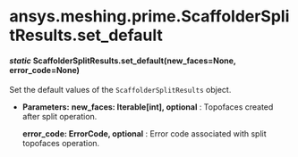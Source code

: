 # ansys.meshing.prime.ScaffolderSplitResults.set_default

<a id="ansys.meshing.prime.ScaffolderSplitResults.set_default"></a>

#### *static* ScaffolderSplitResults.set_default(new_faces=None, error_code=None)

Set the default values of the `ScaffolderSplitResults` object.

* **Parameters:**
  **new_faces: Iterable[int], optional**
  : Topofaces created after split operation.

  **error_code: ErrorCode, optional**
  : Error code associated with split topofaces operation.

<!-- !! processed by numpydoc !! -->
